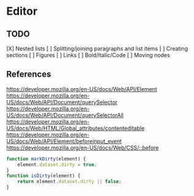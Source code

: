 # Editor

## TODO

[X] Nested lists
[ ] Splitting/joining paragraphs and list items
[ ] Creating sections
[ ] Figures
[ ] Links
[ ] Bold/Italic/Code
[ ] Moving nodes

## References

https://developer.mozilla.org/en-US/docs/Web/API/Element
https://developer.mozilla.org/en-US/docs/Web/API/Document/querySelector
https://developer.mozilla.org/en-US/docs/Web/API/Document/querySelectorAll
https://developer.mozilla.org/en-US/docs/Web/HTML/Global_attributes/contenteditable
https://developer.mozilla.org/en-US/docs/Web/API/Element/beforeinput_event
https://developer.mozilla.org/en-US/docs/Web/CSS/::before

```js
function markDirty(element) {
    element.dataset.dirty = true;
}
function isDirty(element) {
    return element.dataset.dirty || false;
}
```